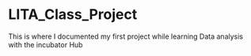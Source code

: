 # LITA_Class_Project
This is where I documented my first project while learning Data analysis with the incubator Hub  
